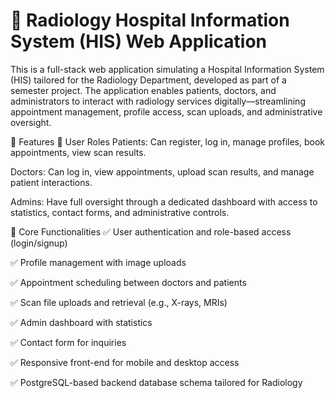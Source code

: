 # 🏥 Radiology Hospital Information System (HIS) Web Application
This is a full-stack web application simulating a Hospital Information System (HIS) tailored for the Radiology Department, developed as part of a semester project. The application enables patients, doctors, and administrators to interact with radiology services digitally—streamlining appointment management, profile access, scan uploads, and administrative oversight.

🚀 Features
👥 User Roles
Patients: Can register, log in, manage profiles, book appointments, view scan results.

Doctors: Can log in, view appointments, upload scan results, and manage patient interactions.

Admins: Have full oversight through a dedicated dashboard with access to statistics, contact forms, and administrative controls.

📄 Core Functionalities
✅ User authentication and role-based access (login/signup)

✅ Profile management with image uploads

✅ Appointment scheduling between doctors and patients

✅ Scan file uploads and retrieval (e.g., X-rays, MRIs)

✅ Admin dashboard with statistics

✅ Contact form for inquiries

✅ Responsive front-end for mobile and desktop access

✅ PostgreSQL-based backend database schema tailored for Radiology
